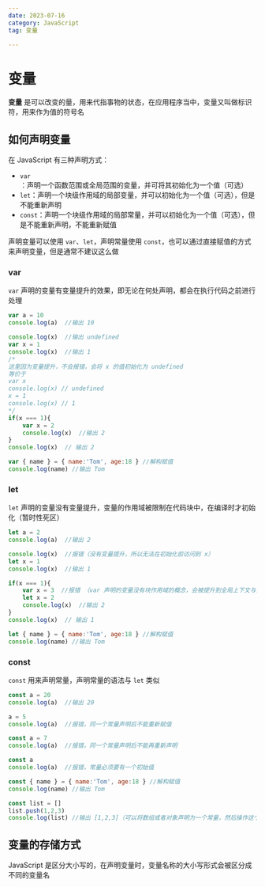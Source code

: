 ```yaml
---
date: 2023-07-16
category: JavaScript
tag: 变量

---
```




# 变量

**变量** 是可以改变的量，用来代指事物的状态，在应用程序当中，变量又叫做标识符，用来作为值的符号名

## 如何声明变量
在 JavaScript 有三种声明方式：

* `var`：声明一个函数范围或全局范围的变量，并可将其初始化为一个值（可选）
* `let`：声明一个块级作用域的局部变量，并可以初始化为一个值（可选），但是不能重新声明
* `const`：声明一个块级作用域的局部常量，并可以初始化为一个值（可选），但是不能重新声明，不能重新赋值

声明变量可以使用 `var`、`let`，声明常量使用 `const`，也可以通过直接赋值的方式来声明变量，但是通常不建议这么做


### var
`var` 声明的变量有变量提升的效果，即无论在何处声明，都会在执行代码之前进行处理

```js
var a = 10
console.log(a)  //输出 10

console.log(x)  //输出 undefined
var x = 1
console.log(x)  //输出 1
/* 
这里因为变量提升，不会报错，会将 x 的值初始化为 undefined
等价于
var x
console.log(x) // undefined
x = 1
console.log(x) // 1
*/
if(x === 1){
    var x = 2
    console.log(x)  //输出 2
}
console.log(x)  // 输出 2

var { name } = { name:'Tom', age:18 } //解构赋值
console.log(name) //输出 Tom
```

### let
`let` 声明的变量没有变量提升，变量的作用域被限制在代码块中，在编译时才初始化（暂时性死区）

```js
let a = 2
console.log(a)  //输出 2

console.log(x)  //报错（没有变量提升，所以无法在初始化前访问到 x）
let x = 1
console.log(x)  //输出 1 

if(x === 1){
    var x = 3  //报错 （var 声明的变量没有块作用域的概念，会被提升到全局上下文与然后报错）
    let x = 2 
    console.log(x)  //输出 2
}
console.log(x)  // 输出 1

let { name } = { name:'Tom', age:18 } //解构赋值
console.log(name) //输出 Tom

```


### const
`const` 用来声明常量，声明常量的语法与 `let` 类似

```js
const a = 20
console.log(a)  //输出 20

a = 5
console.log(a)  //报错，同一个常量声明后不能重新赋值

const a = 7
console.log(a)  //报错，同一个常量声明后不能再重新声明

const a
console.log(a)  //报错，常量必须要有一个初始值

const { name } = { name:'Tom', age:18 } //解构赋值
console.log(name) //输出 Tom 

const list = []
list.push(1,2,3)
console.log(list) //输出 [1,2,3]（可以将数组或者对象声明为一个常量，然后操作这个数组或者对象）

```
## 变量的存储方式
<Minfo>

JavaScript 是区分大小写的，在声明变量时，变量名称的大小写形式会被区分成不同的变量名

</Minfo>